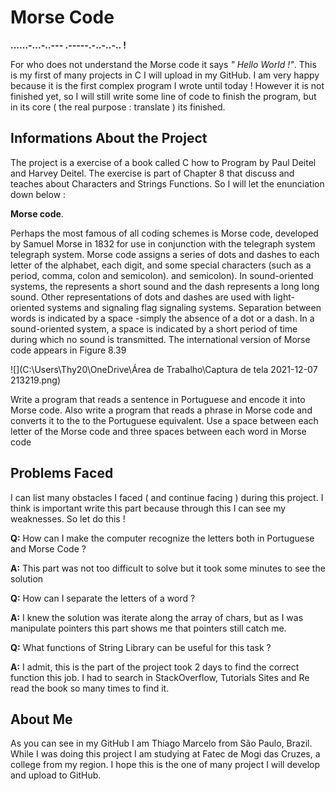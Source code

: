 # Morse Code

**......-...-..---   .-----.-..-..-.. !**

For who does not understand the Morse code it says  *" Hello World !"*. This is my first of many projects in C I will upload in my GitHub. I am very happy because it is the first complex program I wrote until today ! However it is not finished yet, so I will still write some line of code to finish the program, but in its core ( the real purpose : translate ) its finished.

## Informations About the Project

The project is a exercise of a book called C how to Program by Paul Deitel and Harvey Deitel. The exercise is part of Chapter 8 that discuss and teaches about Characters and Strings Functions. So I will let the enunciation down below : 

**Morse code**. 

Perhaps the most famous of all coding schemes is Morse code, developed by Samuel Morse in 1832 for use in conjunction with the telegraph system telegraph system. Morse code assigns a series of dots and dashes to each letter of the alphabet, each digit, and some special characters (such as a period, comma, colon and semicolon). and semicolon). In sound-oriented systems, the represents a short sound and the dash represents a long long sound. Other representations of dots and dashes are used with light-oriented systems and signaling flag signaling systems. Separation between words is indicated by a space -simply the absence of a dot or a dash. In a sound-oriented system, a space is indicated by a short period of time during which no sound is transmitted. The international version of Morse code appears in Figure 8.39

![](C:\Users\Thy20\OneDrive\Área de Trabalho\Captura de tela 2021-12-07 213219.png)

Write a program that reads a sentence in Portuguese
and encode it into Morse code. Also write a program that reads a phrase in Morse code and converts it to the to the Portuguese equivalent. Use a space between each letter of the Morse code and three spaces between each word in Morse code

## Problems Faced

I can list many obstacles I faced ( and continue facing ) during this project. I think is important write this part because through this I can see my weaknesses. So let do this !

**Q:**  How can I make the computer recognize the letters both in Portuguese and Morse Code ? 

**A:** This part was not too difficult to solve but it took some minutes to see the solution 

**Q:** How can I separate the letters of a word ? 

**A:** I knew the solution was iterate along the array of chars, but as I was manipulate pointers this part shows me that pointers still catch me.

**Q:** What functions of String Library can be useful for this task ? 

**A:** I admit,  this is the part of the project took 2 days to find the correct function this job. I had to search in StackOverflow, Tutorials Sites and Re read the book so many times to find it.   

## About Me

As you can see in my GitHub I am Thiago Marcelo from São Paulo, Brazil. While I was doing this project I am studying at Fatec de Mogi das Cruzes, a college from my region. I hope this is the one of many project I will develop and upload to GitHub.  

